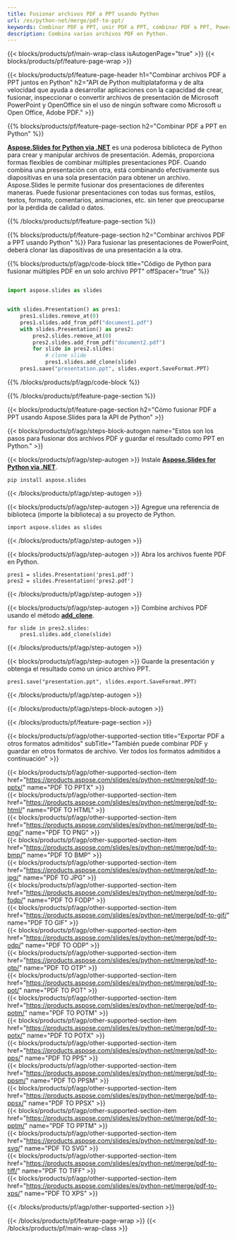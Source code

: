 ```yaml
---
title: Fusionar archivos PDF a PPT usando Python
url: /es/python-net/merge/pdf-to-ppt/
keywords: Combinar PDF a PPT, unir PDF a PPT, combinar PDF a PPT, PowerPoint, Presentation, PPT, Python, Aspose
description: Combina varios archivos PDF en Python.
---
```


{{< blocks/products/pf/main-wrap-class isAutogenPage="true" >}}
{{< blocks/products/pf/feature-page-wrap >}}

{{< blocks/products/pf/feature-page-header h1="Combinar archivos PDF a PPT juntos en Python" h2="API de Python multiplataforma y de alta velocidad que ayuda a desarrollar aplicaciones con la capacidad de crear, fusionar, inspeccionar o convertir archivos de presentación de Microsoft PowerPoint y OpenOffice sin el uso de ningún software como Microsoft u Open Office, Adobe PDF." >}}

{{% blocks/products/pf/feature-page-section h2="Combinar PDF a PPT en Python" %}}

[**Aspose.Slides for Python via .NET**](https://products.aspose.com/slides/es/python-net/) es una poderosa biblioteca de Python para crear y manipular archivos de presentación. Además, proporciona formas flexibles de combinar múltiples presentaciones PDF. Cuando combina una presentación con otra, está combinando efectivamente sus diapositivas en una sola presentación para obtener un archivo. Aspose.Slides le permite fusionar dos presentaciones de diferentes maneras. Puede fusionar presentaciones con todas sus formas, estilos, textos, formato, comentarios, animaciones, etc. sin tener que preocuparse por la pérdida de calidad o datos.

{{% /blocks/products/pf/feature-page-section %}}

{{% blocks/products/pf/feature-page-section  h2="Combinar archivos PDF a PPT usando Python" %}}
Para fusionar las presentaciones de PowerPoint, deberá clonar las diapositivas de una presentación a la otra.

{{% blocks/products/pf/agp/code-block title="Código de Python para fusionar múltiples PDF en un solo archivo PPT" offSpacer="true" %}}

```python

import aspose.slides as slides


with slides.Presentation() as pres1:
    pres1.slides.remove_at(0)
    pres1.slides.add_from_pdf("document1.pdf")
    with slides.Presentation() as pres2:
        pres2.slides.remove_at(0)
        pres2.slides.add_from_pdf("document2.pdf")
        for slide in pres2.slides:
            # clone slide
            pres1.slides.add_clone(slide)
    pres1.save("presentation.ppt", slides.export.SaveFormat.PPT)
```


{{% /blocks/products/pf/agp/code-block %}}

{{% /blocks/products/pf/feature-page-section %}}

{{< blocks/products/pf/feature-page-section  h2="Cómo fusionar PDF a PPT usando Aspose.Slides para la API de Python" >}}

{{< blocks/products/pf/agp/steps-block-autogen name="Estos son los pasos para fusionar dos archivos PDF y guardar el resultado como PPT en Python." >}}

{{< blocks/products/pf/agp/step-autogen >}}
Instale [**Aspose.Slides for Python via .NET**](https://products.aspose.com/slides/es/python-net/).
```
pip install aspose.slides
```
{{< /blocks/products/pf/agp/step-autogen >}}

{{< blocks/products/pf/agp/step-autogen >}}
Agregue una referencia de biblioteca (importe la biblioteca) a su proyecto de Python.
```
import aspose.slides as slides
```
{{< /blocks/products/pf/agp/step-autogen >}}

{{< blocks/products/pf/agp/step-autogen >}}
Abra los archivos fuente PDF en Python.
```
pres1 = slides.Presentation('pres1.pdf')
pres2 = slides.Presentation('pres2.pdf')
```
{{< /blocks/products/pf/agp/step-autogen >}}

{{< blocks/products/pf/agp/step-autogen >}}
Combine archivos PDF usando el método [**add_clone**](https://reference.aspose.com/slides/python-net/aspose.slides/islidecollection/#methods).
```
for slide in pres2.slides:
    pres1.slides.add_clone(slide)
```
{{< /blocks/products/pf/agp/step-autogen >}}

{{< blocks/products/pf/agp/step-autogen >}}
Guarde la presentación y obtenga el resultado como un único archivo PPT.
```
pres1.save("presentation.ppt", slides.export.SaveFormat.PPT)
```

{{< /blocks/products/pf/agp/step-autogen >}}

{{< /blocks/products/pf/agp/steps-block-autogen >}}

{{< /blocks/products/pf/feature-page-section >}}

{{< blocks/products/pf/agp/other-supported-section title="Exportar PDF a otros formatos admitidos" subTitle="También puede combinar PDF y guardar en otros formatos de archivo. Ver todos los formatos admitidos a continuación" >}}

{{< blocks/products/pf/agp/other-supported-section-item href="https://products.aspose.com/slides/es/python-net/merge/pdf-to-pptx/" name="PDF TO PPTX" >}}  
{{< blocks/products/pf/agp/other-supported-section-item href="https://products.aspose.com/slides/es/python-net/merge/pdf-to-html/" name="PDF TO HTML" >}}  
{{< blocks/products/pf/agp/other-supported-section-item href="https://products.aspose.com/slides/es/python-net/merge/pdf-to-png/" name="PDF TO PNG" >}}  
{{< blocks/products/pf/agp/other-supported-section-item href="https://products.aspose.com/slides/es/python-net/merge/pdf-to-bmp/" name="PDF TO BMP" >}}  
{{< blocks/products/pf/agp/other-supported-section-item href="https://products.aspose.com/slides/es/python-net/merge/pdf-to-jpg/" name="PDF TO JPG" >}}  
{{< blocks/products/pf/agp/other-supported-section-item href="https://products.aspose.com/slides/es/python-net/merge/pdf-to-fodp/" name="PDF TO FODP" >}}  
{{< blocks/products/pf/agp/other-supported-section-item href="https://products.aspose.com/slides/es/python-net/merge/pdf-to-gif/" name="PDF TO GIF" >}}  
{{< blocks/products/pf/agp/other-supported-section-item href="https://products.aspose.com/slides/es/python-net/merge/pdf-to-odp/" name="PDF TO ODP" >}}  
{{< blocks/products/pf/agp/other-supported-section-item href="https://products.aspose.com/slides/es/python-net/merge/pdf-to-otp/" name="PDF TO OTP" >}}  
{{< blocks/products/pf/agp/other-supported-section-item href="https://products.aspose.com/slides/es/python-net/merge/pdf-to-pot/" name="PDF TO POT" >}}  
{{< blocks/products/pf/agp/other-supported-section-item href="https://products.aspose.com/slides/es/python-net/merge/pdf-to-potm/" name="PDF TO POTM" >}}  
{{< blocks/products/pf/agp/other-supported-section-item href="https://products.aspose.com/slides/es/python-net/merge/pdf-to-potx/" name="PDF TO POTX" >}}  
{{< blocks/products/pf/agp/other-supported-section-item href="https://products.aspose.com/slides/es/python-net/merge/pdf-to-pps/" name="PDF TO PPS" >}}  
{{< blocks/products/pf/agp/other-supported-section-item href="https://products.aspose.com/slides/es/python-net/merge/pdf-to-ppsm/" name="PDF TO PPSM" >}}  
{{< blocks/products/pf/agp/other-supported-section-item href="https://products.aspose.com/slides/es/python-net/merge/pdf-to-ppsx/" name="PDF TO PPSX" >}}  
{{< blocks/products/pf/agp/other-supported-section-item href="https://products.aspose.com/slides/es/python-net/merge/pdf-to-pptm/" name="PDF TO PPTM" >}}  
{{< blocks/products/pf/agp/other-supported-section-item href="https://products.aspose.com/slides/es/python-net/merge/pdf-to-svg/" name="PDF TO SVG" >}}  
{{< blocks/products/pf/agp/other-supported-section-item href="https://products.aspose.com/slides/es/python-net/merge/pdf-to-tiff/" name="PDF TO TIFF" >}}  
{{< blocks/products/pf/agp/other-supported-section-item href="https://products.aspose.com/slides/es/python-net/merge/pdf-to-xps/" name="PDF TO XPS" >}}  


{{< /blocks/products/pf/agp/other-supported-section >}}

{{< /blocks/products/pf/feature-page-wrap >}}
{{< /blocks/products/pf/main-wrap-class >}}